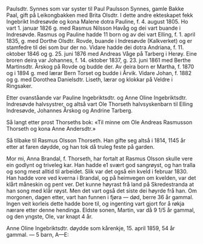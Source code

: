 Paulsdtr. Synnes som var syster til Paul Paulsson Synnes, gamle Bakke Paal, gift på Leikongbakken med Brita Olsdtr. I dette andre ekteskapet fekk Ingebrikt Indresøvde og kona Malene dotra Pauline, f. 4. august 1805. Ho vart 1. januar 1826 g. med Rasmus Nilsson Havåg og dei vart buande i Indresøvde. Rasmus og Pauline hadde 11 born og av dei vart Elling, f. 1. april 1835, g. med Dorthe Olsdtr. Rovde, buande i Indresøvde (Kalkverket) og er stamfedre til dei som bur der no. Vidare hadde dei dotra Andriana, f. 11. oktober 1846 og g. 25. juni 1876 med Andreas Våge på Tarberg i Herøy. Eine broren deira var Johannes, f. 14. oktober 1837, g. 23. juni 1861 med Berthe Martinsdtr. Årskog på Rovde og budde der. Av deira born er Martha, f. 1870 og i 1894 g. med lærar Bern Torset og budde i Årvik. Vidare Johan, f. 1882 og g. med Dorothea Danielsdtr. Liseth, lærar og klokkar på Veldre i Ringsaker.

Etter ovanståande var Pauline Ingebriktsdtr. og Anne Oline Ingebriktsdtr. Indresøvde halvsystrer, og altså vart Ole Thorseth halvsyskenbarn til Elling Indresøvde, Johannes Årskog og Andrine Tarberg.

Så langt etter prost Thorseths bok: «Til minne om Ole Andreas Rasmusson Thorseth og kona Anne Andersdtr.»

Så tilbake til Rasmus Olsson Thorseth. Han gifte seg altså i 1814, 1145 år etter at faren døydde, og han tok då truleg feste på garden.

Mor mi, Anna Brandal, f. Thorseth, har fortalt at Rasmus Olsson skulle vere ein godlynt og triveleg kar. Han hadde e1 svært god sangrøyst, og han tralla og song mest alltid til arbeidet. Slik var det også ein kveld i februar 1830. Han hadde vore ved kverna i Brandal, og på heimvegen om kvelden, var det klårt måneskin og pent ver. Det kunne høyrast frå land på Skredestranda at han song med klår røyst. Men det vart også det siste dei høyrde frå han. Om morgonen, dagen etter, vart han funnen i fjøra — død, berre 36 år gammal. Ingen veit korleis dette hadde bore til, og ingenting vart gjort for å røkja nærare etter denne hendinga. Eldste sonen, Martin, var då 9 1/5 år gammal, og den yngste, Ole, var knapt 4 år.

Anne Oline Ingebriktsdtr. døydde som kårenkje, 15. april 1859, 54 år gammal. — 5 barn, A—E:
